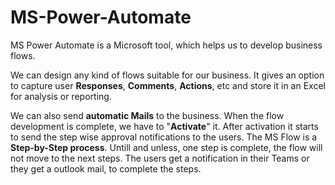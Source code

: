 # MS-Power-Automate

MS Power Automate is a Microsoft tool, which helps us to develop business flows. 

We can design any kind of flows suitable for our business. It gives an option to capture user **Responses**, **Comments**, **Actions**, etc and store it in an Excel for analysis or reporting. 

We can also send **automatic Mails** to the business. When the flow development is complete, we have to "**Activate**" it. After activation it starts to send the step wise approval notifications to the users. The MS Flow is a **Step-by-Step process**. Untill and unless, one step is complete, the flow will not move to the next steps. The users get a notification in their Teams or they get a outlook mail, to complete the steps.

